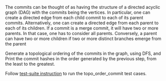 The commits can be thought of as having the structure of a directed acyclic graph (DAG) with the commits being the vertices. In particular, one can create a directed edge from each child commit to each of its parent commits. Alternatively, one can create a directed edge from each parent to each of its children. If a commit is a merge commit, it will have two or more parents. In that case, one has to consider all parents. Conversely, a parent can have two or more children if two or more distinct branches emerge from the parent

Generate a topological ordering of the commits in the graph, using DFS, and Print the commit hashes in the order generated by the previous step, from the least to the greatest.

Follow [test-suite instruction](https://github.com/Rustinante/topo-ordered-commits-test-suite) to run the topo_order_commit test cases.